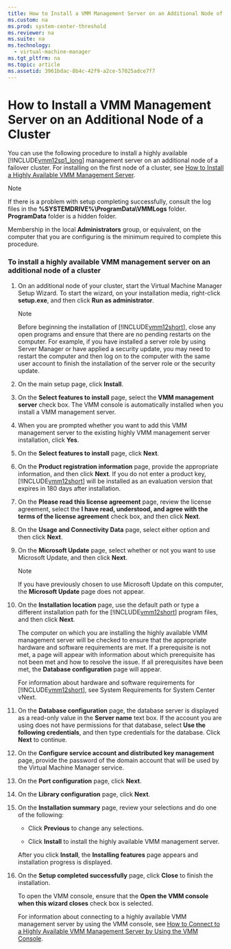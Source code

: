 ```yaml
---
title: How to Install a VMM Management Server on an Additional Node of a Cluster
ms.custom: na
ms.prod: system-center-threshold
ms.reviewer: na
ms.suite: na
ms.technology: 
  - virtual-machine-manager
ms.tgt_pltfrm: na
ms.topic: article
ms.assetid: 3961bdac-8b4c-42f9-a2ce-57025adce7f7
---
```

# How to Install a VMM Management Server on an Additional Node of a Cluster
You can use the following procedure to install a highly available [!INCLUDE[vmm12sp1_long](./Token/vmm12sp1_long_md.md)] management server on an additional node of a failover cluster. For installing on the first node of a cluster, see [How to Install a Highly Available VMM Management Server](./How-to-Install-a-Highly-Available-VMM-Management-Server.md).

> [!NOTE]
> If there is a problem with setup completing successfully, consult the log files in the **%SYSTEMDRIVE%\\ProgramData\\VMMLogs** folder. **ProgramData** folder is a hidden folder.

Membership in the local **Administrators** group, or equivalent, on the computer that you are configuring is the minimum required to complete this procedure.

### To install a highly available VMM management server on an additional node of a cluster

1.  On an additional node of your cluster, start the Virtual Machine Manager Setup Wizard. To start the wizard, on your installation media, right\-click **setup.exe**, and then click **Run as administrator**.

    > [!NOTE]
    > Before beginning the installation of [!INCLUDE[vmm12short](./Token/vmm12short_md.md)], close any open programs and ensure that there are no pending restarts on the computer. For example, if you have installed a server role by using Server Manager or have applied a security update, you may need to restart the computer and then log on to the computer with the same user account to finish the installation of the server role or the security update.

2.  On the main setup page, click **Install**.

3.  On the **Select features to install** page, select the **VMM management server** check box.  The VMM console is automatically installed when you install a VMM management server.

4.  When you are prompted whether you want to add this VMM management server to the existing highly VMM management server installation, click **Yes**.

5.  On the **Select features to install** page, click **Next**.

6.  On the **Product registration information** page, provide the appropriate information, and then click **Next**. If you do not enter a product key, [!INCLUDE[vmm12short](./Token/vmm12short_md.md)] will be installed as an evaluation version that expires in 180 days after installation.

7.  On the **Please read this license agreement** page, review the license agreement, select the **I have read, understood, and agree with the terms of the license agreement** check box, and then click **Next**.

8.  On the **Usage and Connectivity Data** page, select either option and then click **Next**.

9. On the **Microsoft Update** page, select whether or not you want to use Microsoft Update, and then click **Next**.

    > [!NOTE]
    > If you have previously chosen to use Microsoft Update on this computer, the **Microsoft Update** page does not appear.

10. On the **Installation location** page, use the default path or type a different installation path for the [!INCLUDE[vmm12short](./Token/vmm12short_md.md)] program files, and then click **Next**.

    The computer on which you are installing the highly available VMM management server will be checked to ensure that the appropriate hardware and software requirements are met. If a prerequisite is not met, a page will appear with information about which prerequisite has not been met and how to resolve the issue. If all prerequisites have been met, the **Database configuration** page will appear.

    For information about hardware and software requirements for [!INCLUDE[vmm12short](./Token/vmm12short_md.md)], see System Requirements for System Center vNext.

11. On the **Database configuration** page, the database server is displayed as a read\-only value in the **Server name** text box. If the account you are using does not have permissions for that database, select **Use the following credentials**, and then type credentials for the database. Click **Next** to continue.

12. On the **Configure service account and distributed key management** page, provide the password of the domain account that will be used by the Virtual Machine Manager service.

13. On the **Port configuration** page, click **Next**.

14. On the **Library configuration** page, click **Next**.

15. On the **Installation summary** page, review your selections and do one of the following:

    -   Click **Previous** to change any selections.

    -   Click **Install** to install the highly available VMM management server.

    After you click **Install**, the **Installing features** page appears and installation progress is displayed.

16. On the **Setup completed successfully** page, click **Close** to finish the installation.

    To open the VMM console, ensure that the **Open the VMM console when this wizard closes** check box is selected.

    For information about connecting to a highly available VMM management server by using the VMM console, see [How to Connect to a Highly Available VMM Management Server by Using the VMM Console](./How-to-Connect-to-a-Highly-Available-VMM-Management-Server-by-Using-the-VMM-Console.md).



